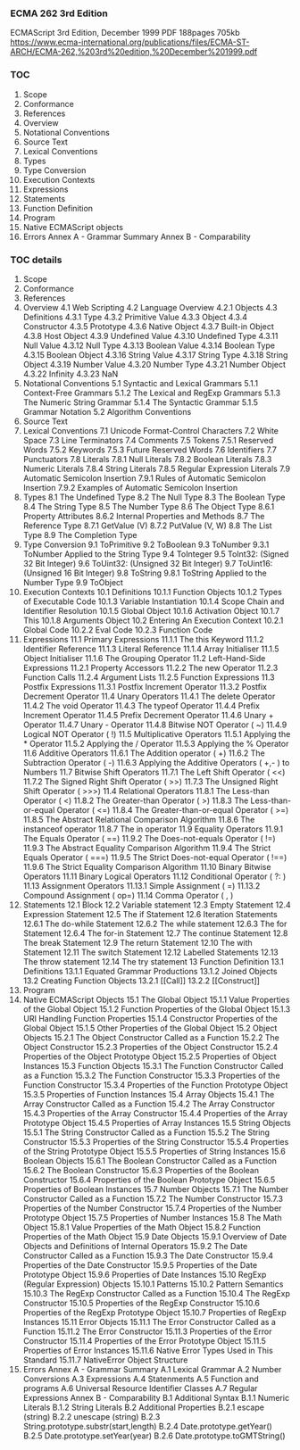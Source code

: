 ### ECMA 262 3rd Edition
ECMAScript 3rd Edition, December 1999
PDF 188pages 705kb
https://www.ecma-international.org/publications/files/ECMA-ST-ARCH/ECMA-262,%203rd%20edition,%20December%201999.pdf

### TOC
1. Scope
2. Conformance
3. References
4. Overview
5. Notational Conventions
6. Source Text
7. Lexical Conventions
8. Types
9. Type Conversion
10. Execution Contexts
11. Expressions
12. Statements
13. Function Definition
14. Program
15. Native ECMAScript objects
16. Errors
Annex A - Grammar Summary
Annex B - Comparability

### TOC details
1. Scope
2. Conformance
3. References
4. Overview
4.1 Web Scripting
4.2 Language Overview
4.2.1 Objects
4.3 Definitions
4.3.1 Type
4.3.2 Primitive Value
4.3.3 Object
4.3.4 Constructor
4.3.5 Prototype
4.3.6 Native Object
4.3.7 Built-in Object
4.3.8 Host Object
4.3.9 Undefined Value
4.3.10 Undefined Type
4.3.11 Null Value
4.3.12 Null Type
4.3.13 Boolean Value
4.3.14 Boolean Type
4.3.15 Boolean Object
4.3.16 String Value
4.3.17 String Type
4.3.18 String Object
4.3.19 Number Value
4.3.20 Number Type
4.3.21 Number Object
4.3.22 Infinity
4.3.23 NaN
5. Notational Conventions
5.1 Syntactic and Lexical Grammars
5.1.1 Context-Free Grammars
5.1.2 The Lexical and RegExp Grammars
5.1.3 The Numeric String Grammar
5.1.4 The Syntactic Grammar
5.1.5 Grammar Notation
5.2 Algorithm Conventions
6. Source Text
7. Lexical Conventions
7.1 Unicode Format-Control Characters
7.2 White Space
7.3 Line Terminators
7.4 Comments
7.5 Tokens
7.5.1 Reserved Words
7.5.2 Keywords
7.5.3 Future Reserved Words
7.6 Identifiers
7.7 Punctuators
7.8 Literals
7.8.1 Null Literals
7.8.2 Boolean Literals
7.8.3 Numeric Literals
7.8.4 String Literals
7.8.5 Regular Expression Literals
7.9 Automatic Semicolon Insertion
7.9.1 Rules of Automatic Semicolon Insertion
7.9.2 Examples of Automatic Semicolon Insertion
8. Types
8.1 The Undefined Type
8.2 The Null Type
8.3 The Boolean Type
8.4 The String Type
8.5 The Number Type
8.6 The Object Type
8.6.1 Property Attributes
8.6.2 Internal Properties and Methods
8.7 The Reference Type
8.7.1 GetValue (V)
8.7.2 PutValue (V, W)
8.8 The List Type
8.9 The Completion Type
9. Type Conversion
9.1 ToPrimitive
9.2 ToBoolean
9.3 ToNumber
9.3.1 ToNumber Applied to the String Type
9.4 ToInteger
9.5 ToInt32: (Signed 32 Bit Integer)
9.6 ToUint32: (Unsigned 32 Bit Integer)
9.7 ToUint16: (Unsigned 16 Bit Integer)
9.8 ToString
9.8.1 ToString Applied to the Number Type
9.9 ToObject
10. Execution Contexts
10.1 Definitions
10.1.1 Function Objects
10.1.2 Types of Executable Code
10.1.3 Variable Instantiation
10.1.4 Scope Chain and Identifier Resolution
10.1.5 Global Object
10.1.6 Activation Object
10.1.7 This
10.1.8 Arguments Object
10.2 Entering An Execution Context
10.2.1 Global Code
10.2.2 Eval Code
10.2.3 Function Code
11. Expressions
11.1 Primary Expressions
11.1.1 The this Keyword
11.1.2 Identifier Reference
11.1.3 Literal Reference
11.1.4 Array Initialiser
11.1.5 Object Initialiser
11.1.6 The Grouping Operator
11.2 Left-Hand-Side Expressions
11.2.1 Property Accessors
11.2.2 The new Operator
11.2.3 Function Calls
11.2.4 Argument Lists
11.2.5 Function Expressions
11.3 Postfix Expressions
11.3.1 Postfix Increment Operator
11.3.2 Postfix Decrement Operator
11.4 Unary Operators
11.4.1 The delete Operator
11.4.2 The void Operator
11.4.3 The typeof Operator
11.4.4 Prefix Increment Operator
11.4.5 Prefix Decrement Operator
11.4.6 Unary + Operator
11.4.7 Unary - Operator
11.4.8 Bitwise NOT Operator ( ~)
11.4.9 Logical NOT Operator ( !)
11.5 Multiplicative Operators
11.5.1 Applying the * Operator
11.5.2 Applying the / Operator
11.5.3 Applying the % Operator
11.6 Additive Operators
11.6.1 The Addition operator ( +)
11.6.2 The Subtraction Operator ( -)
11.6.3 Applying the Additive Operators ( +,- ) to Numbers
11.7 Bitwise Shift Operators
11.7.1 The Left Shift Operator ( <<)
11.7.2 The Signed Right Shift Operator ( >>)
11.7.3 The Unsigned Right Shift Operator ( >>>)
11.4 Relational Operators
11.8.1 The Less-than Operator ( <)
11.8.2 The Greater-than Operator ( >)
11.8.3 The Less-than-or-equal Operator ( <=)
11.8.4 The Greater-than-or-equal Operator ( >=)
11.8.5 The Abstract Relational Comparison Algorithm
11.8.6 The instanceof operator
11.8.7 The in operator
11.9 Equality Operators
11.9.1 The Equals Operator ( ==)
11.9.2 The Does-not-equals Operator ( !=)
11.9.3 The Abstract Equality Comparison Algorithm
11.9.4 The Strict Equals Operator ( ===)
11.9.5 The Strict Does-not-equal Operator ( !==)
11.9.6 The Strict Equality Comparison Algorithm
11.10 Binary Bitwise Operators
11.11 Binary Logical Operators
11.12 Conditional Operator ( ?: )
11.13 Assignment Operators
11.13.1 Simple Assignment ( =)
11.13.2 Compound Assignment ( op=)
11.14 Comma Operator ( , )
12. Statements
12.1 Block
12.2 Variable statement
12.3 Empty Statement
12.4 Expression Statement
12.5 The if Statement
12.6 Iteration Statements
12.6.1 The do-while Statement
12.6.2 The while statement
12.6.3 The for Statement
12.6.4 The for-in Statement
12.7 The continue Statement
12.8 The break Statement
12.9 The return Statement
12.10 The with Statement
12.11 The switch Statement
12.12 Labelled Statements
12.13 The throw statement
12.14 The try statement
13 Function Definition
13.1 Definitions
13.1.1 Equated Grammar Productions
13.1.2 Joined Objects
13.2 Creating Function Objects
13.2.1 [[Call]]
13.2.2 [[Construct]]
14. Program
15. Native ECMAScript Objects
15.1 The Global Object
15.1.1 Value Properties of the Global Object
15.1.2 Function Properties of the Global Object
15.1.3 URI Handling Function Properties
15.1.4 Constructor Properties of the Global Object
15.1.5 Other Properties of the Global Object
15.2 Object Objects
15.2.1 The Object Constructor Called as a Function
15.2.2 The Object Constructor
15.2.3 Properties of the Object Constructor
15.2.4 Properties of the Object Prototype Object
15.2.5 Properties of Object Instances
15.3 Function Objects
15.3.1 The Function Constructor Called as a Function
15.3.2 The Function Constructor
15.3.3 Properties of the Function Constructor
15.3.4 Properties of the Function Prototype Object
15.3.5 Properties of Function Instances
15.4 Array Objects
15.4.1 The Array Constructor Called as a Function
15.4.2 The Array Constructor
15.4.3 Properties of the Array Constructor
15.4.4 Properties of the Array Prototype Object
15.4.5 Properties of Array Instances
15.5 String Objects
15.5.1 The String Constructor Called as a Function
15.5.2 The String Constructor
15.5.3 Properties of the String Constructor
15.5.4 Properties of the String Prototype Object
15.5.5 Properties of String Instances
15.6 Boolean Objects
15.6.1 The Boolean Constructor Called as a Function
15.6.2 The Boolean Constructor
15.6.3 Properties of the Boolean Constructor
15.6.4 Properties of the Boolean Prototype Object
15.6.5 Properties of Boolean Instances
15.7 Number Objects
15.7.1 The Number Constructor Called as a Function
15.7.2 The Number Constructor
15.7.3 Properties of the Number Constructor
15.7.4 Properties of the Number Prototype Object
15.7.5 Properties of Number Instances
15.8 The Math Object
15.8.1 Value Properties of the Math Object
15.8.2 Function Properties of the Math Object
15.9 Date Objects
15.9.1 Overview of Date Objects and Definitions of Internal Operators
15.9.2 The Date Constructor Called as a Function
15.9.3 The Date Constructor
15.9.4 Properties of the Date Constructor
15.9.5 Properties of the Date Prototype Object
15.9.6 Properties of Date Instances
15.10 RegExp (Regular Expression) Objects
15.10.1 Patterns
15.10.2 Pattern Semantics
15.10.3 The RegExp Constructor Called as a Function
15.10.4 The RegExp Constructor
15.10.5 Properties of the RegExp Constructor
15.10.6 Properties of the RegExp Prototype Object
15.10.7 Properties of RegExp Instances
15.11 Error Objects
15.11.1 The Error Constructor Called as a Function
15.11.2 The Error Constructor
15.11.3 Properties of the Error Constructor
15.11.4 Properties of the Error Prototype Object
15.11.5 Properties of Error Instances
15.11.6 Native Error Types Used in This Standard
15.11.7 NativeError Object Structure
16. Errors
Annex A - Grammar Summary
A.1 Lexical Grammar
A.2 Number Conversions
A.3 Expressions
A.4 Statenments
A.5 Function and programs
A.6 Universal Resource Identifier Classes
A.7 Regular Expressions
Annex B - Comparability
B.1 Additional Syntax
B.1.1 Numeric Literals
B.1.2 String Literals
B.2 Additional Properties
B.2.1 escape (string)
B.2.2 unescape (string)
B.2.3 String.prototype.substr(start,length)
B.2.4 Date.prototype.getYear()
B.2.5 Date.prototype.setYear(year)
B.2.6 Date.prototype.toGMTString()
